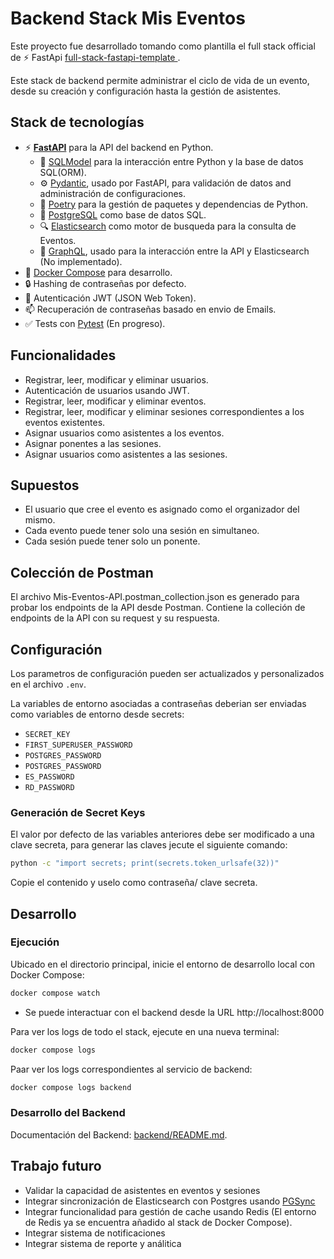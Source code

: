 # Backend Stack Mis Eventos

Este proyecto fue desarrollado tomando como plantilla el full stack official de ⚡ FastApi [full-stack-fastapi-template
](https://github.com/fastapi/full-stack-fastapi-template/tree/master).

Este stack de backend permite administrar el ciclo de vida de un evento, desde su creación y configuración hasta la gestión de
asistentes.

## Stack de tecnologías

- ⚡ [**FastAPI**](https://fastapi.tiangolo.com) para la API del backend en Python.
    - 🧰 [SQLModel](https://sqlmodel.tiangolo.com) para la interacción entre Python y la base de datos SQL(ORM).
    - ⚙️ [Pydantic](https://docs.pydantic.dev), usado por FastAPI, para validación de datos and administración de configuraciones.
    - 🔨 [Poetry](https://python-poetry.org) para la gestión de paquetes y dependencias de Python.
    - 💾 [PostgreSQL](https://www.postgresql.org) como base de datos SQL.
    - 🔍 [Elasticsearch](https://www.elastic.co/elasticsearch) como motor de busqueda para la consulta de Eventos.
    - 🚪 [GraphQL](https://graphql.org/), usado para la interacción entre la API y Elasticsearch (No implementado).
- 🐋 [Docker Compose](https://www.docker.com) para desarrollo.
- 🔒 Hashing de contraseñas por defecto.
- 🔑 Autenticación JWT (JSON Web Token).
- 📫 Recuperación de contraseñas basado en envio de Emails.
- ✅ Tests con [Pytest](https://pytest.org) (En progreso).

## Funcionalidades

- Registrar, leer, modificar y eliminar usuarios.
- Autenticación de usuarios usando JWT.
- Registrar, leer, modificar y eliminar eventos.
- Registrar, leer, modificar y eliminar sesiones correspondientes a los eventos existentes.
- Asignar usuarios como asistentes a los eventos.
- Asignar ponentes a las sesiones.
- Asignar usuarios como asistentes a las sesiones.

## Supuestos

- El usuario que cree el evento es asignado como el organizador del mismo.
- Cada evento puede tener solo una sesión en simultaneo.
- Cada sesión puede tener solo un ponente.

## Colección de Postman
El archivo Mis-Eventos-API.postman_collection.json es generado para probar los endpoints de la API desde Postman.
Contiene la colleción de endpoints de la API con su request y su respuesta.

## Configuración

Los parametros de configuración pueden ser actualizados y personalizados en el archivo `.env`.

La variables de entorno asociadas a contraseñas deberian ser enviadas como variables de entorno desde secrets:

- `SECRET_KEY`
- `FIRST_SUPERUSER_PASSWORD`
- `POSTGRES_PASSWORD`
- `POSTGRES_PASSWORD`
- `ES_PASSWORD`
- `RD_PASSWORD`

### Generación de Secret Keys

El valor por defecto de las variables anteriores debe ser modificado a una clave secreta, para generar las claves jecute el siguiente comando:

```bash
python -c "import secrets; print(secrets.token_urlsafe(32))"
```

Copie el contenido y uselo como contraseña/ clave secreta.

## Desarrollo

### Ejecución

Ubicado en el directorio principal, inicie el entorno de desarrollo local con Docker Compose:
```bash
docker compose watch
```

* Se puede interactuar con el backend desde la URL http://localhost:8000

Para ver los logs de todo el stack, ejecute en una nueva terminal:

```bash
docker compose logs
```

Paar ver los logs correspondientes al servicio de backend:

```bash
docker compose logs backend
```
### Desarrollo del Backend

Documentación del Backend: [backend/README.md](./backend/README.md).

## Trabajo futuro

- Validar la capacidad de asistentes en eventos y sesiones
- Integrar sincronización de Elasticsearch con Postgres usando [PGSync](https://pgsync.com/)
- Integrar funcionalidad para gestión de cache usando Redis (El entorno de Redis ya se encuentra añadido al stack de Docker Compose).
- Integrar sistema de notificaciones
- Integrar sistema de reporte y análitica
